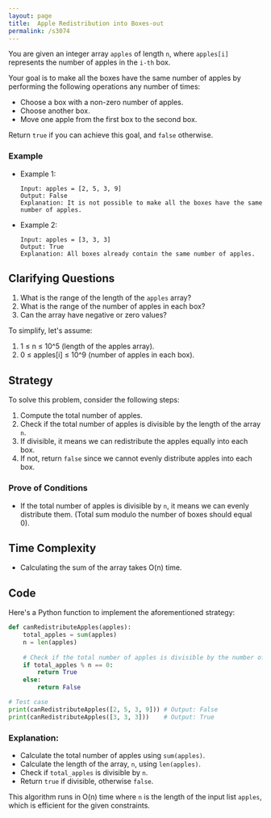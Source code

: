 ```yaml
---
layout: page
title:  Apple Redistribution into Boxes-out
permalink: /s3074
---
```


You are given an integer array `apples` of length `n`, where `apples[i]` represents the number of apples in the `i-th` box. 

Your goal is to make all the boxes have the same number of apples by performing the following operations any number of times:

- Choose a box with a non-zero number of apples.
- Choose another box.
- Move one apple from the first box to the second box.

Return `true` if you can achieve this goal, and `false` otherwise.

### Example
- Example 1:

    ```
    Input: apples = [2, 5, 3, 9]
    Output: False
    Explanation: It is not possible to make all the boxes have the same number of apples.
    ```

- Example 2:

    ```
    Input: apples = [3, 3, 3]
    Output: True
    Explanation: All boxes already contain the same number of apples.
    ```

## Clarifying Questions

1. What is the range of the length of the `apples` array?
2. What is the range of the number of apples in each box?
3. Can the array have negative or zero values?

To simplify, let's assume:
1. 1 ≤ n ≤ 10^5 (length of the apples array).
2. 0 ≤ apples[i] ≤ 10^9 (number of apples in each box).

## Strategy

To solve this problem, consider the following steps:

1. Compute the total number of apples.
2. Check if the total number of apples is divisible by the length of the array `n`.
3. If divisible, it means we can redistribute the apples equally into each box.
4. If not, return `false` since we cannot evenly distribute apples into each box.

### Prove of Conditions
- If the total number of apples is divisible by `n`, it means we can evenly distribute them. (Total sum modulo the number of boxes should equal 0).

## Time Complexity
- Calculating the sum of the array takes O(n) time.
 
## Code

Here's a Python function to implement the aforementioned strategy:

```python
def canRedistributeApples(apples):
    total_apples = sum(apples)
    n = len(apples)
    
    # Check if the total number of apples is divisible by the number of boxes
    if total_apples % n == 0:
        return True
    else:
        return False

# Test case
print(canRedistributeApples([2, 5, 3, 9])) # Output: False
print(canRedistributeApples([3, 3, 3]))    # Output: True
```

### Explanation:
- Calculate the total number of apples using `sum(apples)`.
- Calculate the length of the array, `n`, using `len(apples)`.
- Check if `total_apples` is divisible by `n`.
- Return `true` if divisible, otherwise `false`.

This algorithm runs in O(n) time where `n` is the length of the input list `apples`, which is efficient for the given constraints.